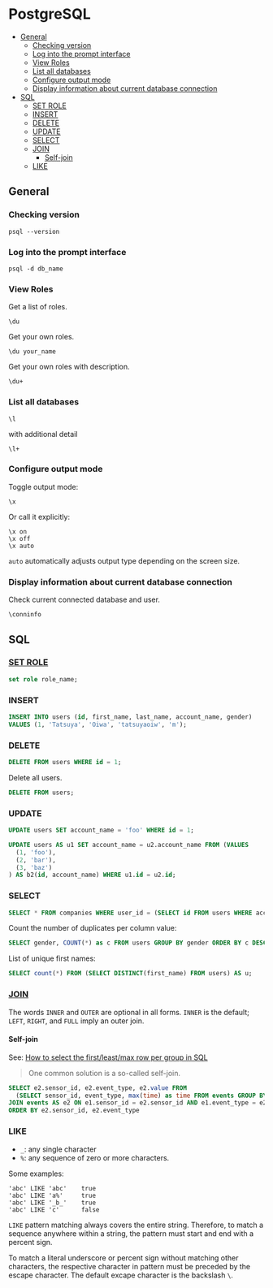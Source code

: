 # PostgreSQL

<!-- MarkdownTOC autolink="true" bracket="round" depth="3" -->

- [General](#general)
	- [Checking version](#checking-version)
	- [Log into the prompt interface](#log-into-the-prompt-interface)
	- [View Roles](#view-roles)
	- [List all databases](#list-all-databases)
	- [Configure output mode](#configure-output-mode)
	- [Display information about current database connection](#display-information-about-current-database-connection)
- [SQL](#sql)
	- [SET ROLE](#set-role)
	- [INSERT](#insert)
	- [DELETE](#delete)
	- [UPDATE](#update)
	- [SELECT](#select)
	- [JOIN](#join)
		- [Self-join](#self-join)
	- [LIKE](#like)

<!-- /MarkdownTOC -->

## General

### Checking version

```
psql --version
```

### Log into the prompt interface

```
psql -d db_name
```

### View Roles

Get a list of roles.

```
\du
```

Get your own roles.

```
\du your_name
```

Get your own roles with description.

```
\du+
```

### List all databases

```
\l
```

with additional detail

```
\l+
```

### Configure output mode

Toggle output mode:

```
\x
```

Or call it explicitly:

```
\x on
\x off
\x auto
```

`auto` automatically adjusts output type depending on the screen size.

### Display information about current database connection

Check current connected database and user.

```
\conninfo
```

## SQL

### [SET ROLE](https://www.postgresql.org/docs/current/static/sql-set-role.html)

```sql
set role role_name;
```

### INSERT

```sql
INSERT INTO users (id, first_name, last_name, account_name, gender)
VALUES (1, 'Tatsuya', 'Oiwa', 'tatsuyaoiw', 'm');
```

### DELETE

```sql
DELETE FROM users WHERE id = 1;
```

Delete all users.

```sql
DELETE FROM users;
```

### UPDATE

```sql
UPDATE users SET account_name = 'foo' WHERE id = 1;
```

```sql
UPDATE users AS u1 SET account_name = u2.account_name FROM (VALUES
  (1, 'foo'),
  (2, 'bar'),
  (3, 'baz')
) AS b2(id, account_name) WHERE u1.id = u2.id;
```

### SELECT

```sql
SELECT * FROM companies WHERE user_id = (SELECT id FROM users WHERE acccount_name = 'tatsuyaoiw');
```

Count the number of duplicates per column value:

```sql
SELECT gender, COUNT(*) as c FROM users GROUP BY gender ORDER BY c DESC;
```

List of unique first names:

```sql
SELECT count(*) FROM (SELECT DISTINCT(first_name) FROM users) AS u;
```

### [JOIN](https://www.postgresql.org/docs/current/static/queries-table-expressions.html)

The words `INNER` and `OUTER` are optional in all forms. `INNER` is the default; `LEFT`, `RIGHT`, and `FULL` imply an outer join.

#### Self-join

See: [How to select the first/least/max row per group in SQL](https://www.xaprb.com/blog/2006/12/07/how-to-select-the-firstleastmax-row-per-group-in-sql/)

> One common solution is a so-called self-join.

```sql
SELECT e2.sensor_id, e2.event_type, e2.value FROM
  (SELECT sensor_id, event_type, max(time) as time FROM events GROUP BY sensor_id, event_type) AS e1
JOIN events AS e2 ON e1.sensor_id = e2.sensor_id AND e1.event_type = e2.event_type AND e1.time = e2.time
ORDER BY e2.sensor_id, e2.event_type
```

### LIKE

- `_`: any single character
- `%`: any sequence of zero or more characters.

Some examples:

```
'abc' LIKE 'abc'    true
'abc' LIKE 'a%'     true
'abc' LIKE '_b_'    true
'abc' LIKE 'c'      false
```

`LIKE` pattern matching always covers the entire string. Therefore, to match a sequence anywhere within a string, the pattern must start and end with a percent sign.

To match a literal underscore or percent sign without matching other characters, the respective character in pattern must be preceded by the escape character. The default excape character is the backslash `\`.
